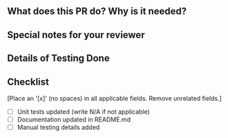<!--
Thank you for contributing to New Relic's Azure Functions integration! Before submitting your pull request, please review our contribution guidelines:

* https://github.com/newrelic/newrelic-azure-functions/blob/master/README.md#contributing

Following these best practices will help us review and merge your PR faster.

- When making updates to your PR, please add new commits instead of squashing. The PR will be squashed when merged.

- Don't force-push commit to branches during a PR review. When contributors do so, comments no longer appear where they were originally placed.

- When a reviewer includes a comment in your code, please answer to that comment stating whether you addressed it or you think it's best to do it in another way. This lets reviewer know whether you actually read that feedback, otherwise some comments may go unaddressed

Please test your changes before pushing. Once pushed, GitHub Actions will run checks. Ensure these checks pass before requesting a PR review.
-->

## What does this PR do? Why is it needed?




## Special notes for your reviewer



## Details of Testing Done



## Checklist

[Place an '[x]' (no spaces) in all applicable fields. Remove unrelated fields.]

- [ ] Unit tests updated (write N/A if not applicable)
- [ ] Documentation updated in README.md
- [ ] Manual testing details added
